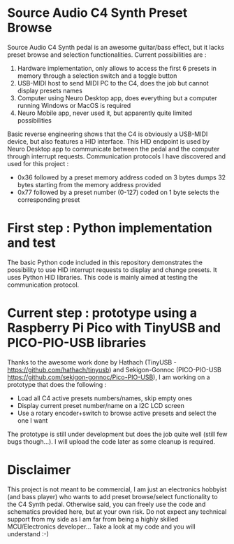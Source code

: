 # Source Audio C4 Synth Preset Browse
Source Audio C4 Synth pedal is an awesome guitar/bass effect, but it lacks preset browse and selection functionalities.
Current possibilities are :
1. Hardware implementation, only allows to access the first 6 presets in memory through a selection switch and a toggle button
2. USB-MIDI host to send MIDI PC to the C4, does the job but cannot display presets names
3. Computer using Neuro Desktop app, does everything but a computer running Windows or MacOS is required
4. Neuro Mobile app, never used it, but apparently quite limited possibilities

Basic reverse engineering shows that the C4 is obviously a USB-MIDI device, but also features a HID interface. This HID endpoint is used by Neuro Desktop app to communicate between the pedal and the computer through interrupt requests.
Communication protocols I have discovered and used for this project :
- 0x36 followed by a preset memory address coded on 3 bytes dumps 32 bytes starting from the memory address provided
- 0x77 followed by a preset number (0-127) coded on 1 byte selects the corresponding preset

# First step : Python implementation and test
The basic Python code included in this repository demonstrates the possibility to use HID interrupt requests to display and change presets. It uses Python HID libraries. This code is mainly aimed at testing the communication protocol.

# Current step : prototype using a Raspberry Pi Pico with TinyUSB and PICO-PIO-USB libraries
Thanks to the awesome work done by Hathach (TinyUSB - https://github.com/hathach/tinyusb) and Sekigon-Gonnoc (PICO-PIO-USB https://github.com/sekigon-gonnoc/Pico-PIO-USB), I am working on a prototype that does the following :
- Load all C4 active presets numbers/names, skip empty ones
- Display current preset number/name on a I2C LCD screen
- Use a rotary encoder+switch to browse active presets and select the one I want

The prototype is still under development but does the job quite well (still few bugs though...). I will upload the code later as some cleanup is required.

# Disclaimer
This project is not meant to be commercial, I am just an electronics hobbyist (and bass player) who wants to add preset browse/select functionality to the C4 Synth pedal.
Otherwise said, you can freely use the code and schematics provided here, but at your own risk. Do not expect any technical support from my side as I am far from being a highly skilled MCU/Electronics developer... Take a look at my code and you will understand :-)
